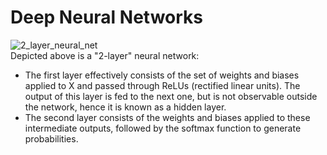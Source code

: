 # Deep Neural Networks #

![2_layer_neural_net](2_layer_neural_net)  
Depicted above is a "2-layer" neural network:
- The first layer effectively consists of the set of weights and biases applied to X and passed through ReLUs (rectified linear units). The output of this layer is fed to the next one, but is not observable outside the network, hence it is known as a hidden layer.
- The second layer consists of the weights and biases applied to these intermediate outputs, followed by the softmax function to generate probabilities.

